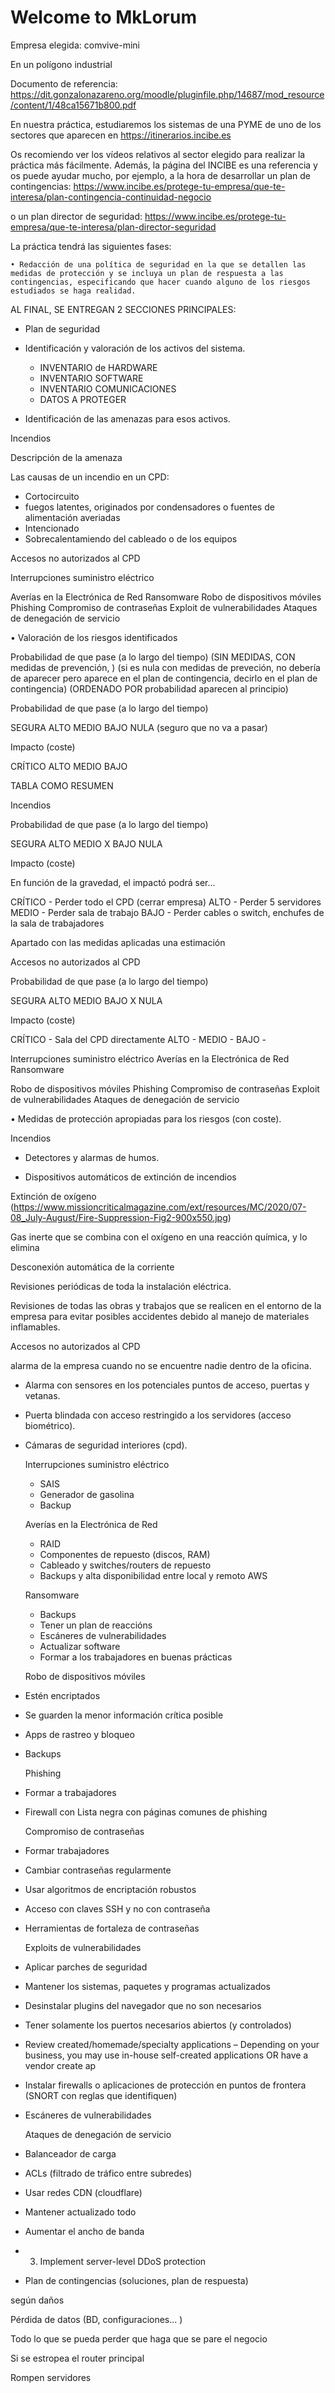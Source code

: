 # Welcome to MkLorum

Empresa elegida: comvive-mini

En un polígono industrial

Documento de referencia:
https://dit.gonzalonazareno.org/moodle/pluginfile.php/14687/mod_resource/content/1/48ca15671b800.pdf


En nuestra práctica, estudiaremos los sistemas de una PYME de uno de los sectores que aparecen en https://itinerarios.incibe.es

Os recomiendo ver los vídeos relativos al sector elegido para realizar la práctica más fácilmente.
Además, la página del INCIBE es una referencia y os puede ayudar mucho, por ejemplo, a la hora de desarrollar un plan de contingencias:
https://www.incibe.es/protege-tu-empresa/que-te-interesa/plan-contingencia-continuidad-negocio

o un plan director de seguridad:
https://www.incibe.es/protege-tu-empresa/que-te-interesa/plan-director-seguridad


La práctica tendrá las siguientes fases:

    • Redacción de una política de seguridad en la que se detallen las medidas de protección y se incluya un plan de respuesta a las contingencias, especificando que hacer cuando alguno de los riesgos estudiados se haga realidad.


AL FINAL, SE ENTREGAN 2 SECCIONES PRINCIPALES:
- Plan de seguridad
 - Identificación y valoración de los activos del sistema.
     -  INVENTARIO de HARDWARE
     -  INVENTARIO SOFTWARE
     -  INVENTARIO COMUNICACIONES
     -  DATOS A PROTEGER


  - Identificación de las amenazas para esos activos.

Incendios

Descripción de la amenaza

Las causas de un incendio en un CPD:
- Cortocircuito
- fuegos latentes, originados por condensadores o fuentes de alimentación averiadas
- Intencionado
- Sobrecalentamiendo del cableado o de los equipos


Accesos no autorizados al CPD









Interrupciones suministro eléctrico



Averías en la Electrónica de Red
Ransomware
Robo de dispositivos móviles
Phishing
Compromiso de contraseñas
Exploit de vulnerabilidades
Ataques de denegación de servicio





  • Valoración de los riesgos identificados

  Probabilidad de que pase (a lo largo del tiempo)
  (SIN MEDIDAS, CON medidas de prevención, )
  (si es nula con medidas de preveción, no debería de aparecer pero aparece en el plan de contingencia, decirlo en el plan de contingencia)
  (ORDENADO POR probabilidad aparecen al principio)

  Probabilidad de que pase (a lo largo del tiempo)

  SEGURA
  ALTO
  MEDIO
  BAJO
  NULA (seguro que no va a pasar)

  Impacto (coste)

  CRÍTICO
  ALTO
  MEDIO
  BAJO


  TABLA COMO RESUMEN





  Incendios


Probabilidad de que pase (a lo largo del tiempo)

SEGURA
ALTO
MEDIO X
BAJO
NULA

Impacto (coste)

En función de la gravedad, el impactó podrá ser...

CRÍTICO - Perder todo el CPD (cerrar empresa)
ALTO - Perder 5 servidores
MEDIO - Perder sala de trabajo
BAJO - Perder cables o switch, enchufes de la sala de trabajadores

Apartado con las medidas aplicadas una estimación





  Accesos no autorizados al CPD

  Probabilidad de que pase (a lo largo del tiempo)

  SEGURA
  ALTO
  MEDIO
  BAJO X
  NULA

  Impacto (coste)

  CRÍTICO - Sala del CPD directamente
  ALTO -
  MEDIO -
  BAJO -






  Interrupciones suministro eléctrico
  Averías en la Electrónica de Red
  Ransomware



  Robo de dispositivos móviles
  Phishing
  Compromiso de contraseñas
  Exploit de vulnerabilidades
  Ataques de denegación de servicio




  • Medidas de protección apropiadas para los riesgos (con coste).

Incendios

   * Detectores y alarmas de humos.

   * Dispositivos automáticos de extinción de incendios

   Extinción de oxígeno (https://www.missioncriticalmagazine.com/ext/resources/MC/2020/07-08_July-August/Fire-Suppression-Fig2-900x550.jpg)

   Gas inerte que se combina con el oxígeno en una reacción química, y lo elimina

   Desconexión automática de la corriente

   Revisiones periódicas de toda la instalación eléctrica.

   Revisiones de todas las obras y trabajos que se realicen en el entorno de
  la empresa para evitar posibles accidentes debido al manejo de materiales inflamables.




Accesos no autorizados al CPD

 alarma de la empresa cuando no se
encuentre nadie dentro de la oficina.

- Alarma con sensores en los potenciales puntos de acceso, puertas y vetanas.

- Puerta blindada con acceso restringido a los servidores (acceso biométrico).

- Cámaras de seguridad interiores (cpd).





  Interrupciones suministro eléctrico

  - SAIS
  - Generador de gasolina
  - Backup



  Averías en la Electrónica de Red
  - RAID
  - Componentes de repuesto (discos, RAM)
  - Cableado y switches/routers de repuesto
  - Backups y alta disponibilidad entre local y remoto AWS



  Ransomware

  - Backups
  - Tener un plan de reaccións
  - Escáneres de vulnerabilidades
  - Actualizar software
  - Formar a los trabajadores en buenas prácticas







  Robo de dispositivos móviles

- Estén encriptados
- Se guarden la menor información crítica posible
- Apps de rastreo y bloqueo
- Backups


  Phishing
- Formar a trabajadores
- Firewall con Lista negra con páginas comunes de phishing



  Compromiso de contraseñas
- Formar trabajadores
- Cambiar contraseñas regularmente
- Usar algoritmos de encriptación robustos
- Acceso con claves SSH y no con contraseña
- Herramientas de fortaleza de contraseñas



  Exploits de vulnerabilidades
- Aplicar parches de seguridad
- Mantener los sistemas, paquetes y programas actualizados
- Desinstalar plugins del navegador que no son necesarios
- Tener solamente los puertos necesarios abiertos (y controlados)
- Review created/homemade/specialty applications – Depending on your business, you may use in-house self-created applications OR have a vendor create ap
- Instalar firewalls o aplicaciones de protección en puntos de frontera (SNORT con reglas que identifiquen)
- Escáneres de vulnerabilidades





  Ataques de denegación de servicio
- Balanceador de carga
- ACLs (filtrado de tráfico entre subredes)
- Usar redes CDN (cloudflare)
- Mantener actualizado todo
- Aumentar el ancho de banda
- 3. Implement server-level DDoS protection









- Plan de contingencias  (soluciones, plan de respuesta)

según daños

Pérdida de datos (BD, configuraciones... )

Todo lo que se pueda perder que haga que se pare el negocio

Si se estropea el router principal

Rompen servidores
